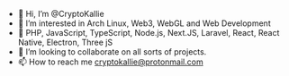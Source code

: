 - 👋 Hi, I’m @CryptoKallie
- 👀 I’m interested in Arch Linux, Web3, WebGL and Web Development
- 🌱 PHP, JavaScript, TypeScript, Node.js, Next.JS, Laravel, React, React Native, Electron, Three jS
- 💞️ I’m looking to collaborate on all sorts of projects.
- 📫 How to reach me cryptokallie@protonmail.com

